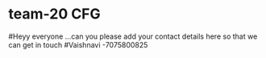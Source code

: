 # team-20 CFG
#Heyy everyone ...can you please add your contact details here so that we can get in touch
#Vaishnavi -7075800825
